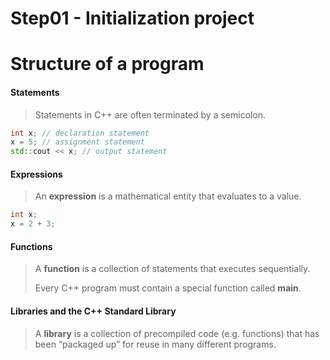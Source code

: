 # Step01 - Initialization project



# Structure of a program

#### Statements

> Statements in C++ are often terminated by a semicolon.

```c++
int x; // declaration statement
x = 5; // assignment statement
std::cout << x; // output statement
```



#### Expressions

> An **expression** is a mathematical entity that evaluates to a value.

```c++
int x;
x = 2 + 3;
```



#### Functions

>A **function** is a collection of statements that executes sequentially. 
>
>Every C++ program must contain a special function called **main**. 



#### Libraries and the C++ Standard Library

> A **library** is a collection of precompiled code (e.g. functions) that has been “packaged up” for reuse in many different programs.



